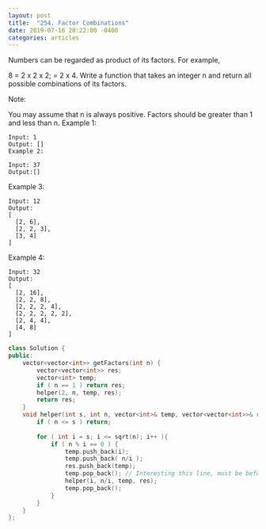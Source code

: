 ```yaml
---
layout: post
title:  "254. Factor Combinations"
date: 2019-07-16 20:22:00 -0400
categories: articles
---
```


Numbers can be regarded as product of its factors. For example,

8 = 2 x 2 x 2;
  = 2 x 4.
Write a function that takes an integer n and return all possible combinations of its factors.

Note:

You may assume that n is always positive.
Factors should be greater than 1 and less than n.
Example 1:
```
Input: 1
Output: []
Example 2:

Input: 37
Output:[]
```
Example 3:
```
Input: 12
Output:
[
  [2, 6],
  [2, 2, 3],
  [3, 4]
]
```
Example 4:
```
Input: 32
Output:
[
  [2, 16],
  [2, 2, 8],
  [2, 2, 2, 4],
  [2, 2, 2, 2, 2],
  [2, 4, 4],
  [4, 8]
]
```
```c++
class Solution {
public:
    vector<vector<int>> getFactors(int n) {
        vector<vector<int>> res;
        vector<int> temp;
        if ( n == 1 ) return res;
        helper(2, n, temp, res);
        return res;
    }
    void helper(int s, int n, vector<int>& temp, vector<vector<int>>& res){
        if ( n <= s ) return;
        
        for ( int i = s; i <= sqrt(n); i++ ){
            if ( n % i == 0 ) {
                temp.push_back(i);
                temp.push_back( n/i );
                res.push_back(temp);
                temp.pop_back(); // Interesting this line, must be before helper
                helper(i, n/i, temp, res);
                temp.pop_back();
            }
        }
    }
};
```